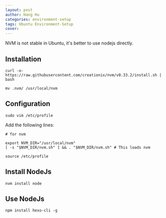 ```yaml
---
layout: post
author: Hang Hu
categories: environment-setup
tags: Ubuntu Environment-Setup 
cover: 
---
```


NVM is not stable in Ubuntu, it's better to use nodejs directly.

## Installation

```
curl -o- https://raw.githubusercontent.com/creationix/nvm/v0.33.2/install.sh | bash
```


```
mv .nvm/ /usr/local/nvm
```


## Configuration


```
sudo vim /etc/profile
```

Add the following lines:

``` 
# for nvm

export NVM_DIR="/usr/local/nvm"                                                                                                                                          
[ -s "$NVM_DIR/nvm.sh" ] && . "$NVM_DIR/nvm.sh" # This loads nvm

```


```
source /etc/profile
```

## Install NodeJs


```
nvm install node
```


## Use NodeJs


```
npm install hexo-cli -g
```


